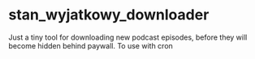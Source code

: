 # stan_wyjatkowy_downloader

Just a tiny tool for downloading new podcast episodes, before they will become hidden behind paywall. To use with cron
